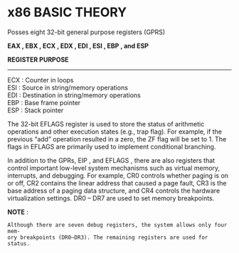 # x86 BASIC THEORY

Posses eight 32-bit general purpose registers (GPRS)

**EAX , EBX , ECX , EDX , EDI , ESI , EBP , and ESP**

**REGISTER PURPOSE**

---

ECX  : Counter in loops\
ESI    : Source in string/memory operations\
EDI   : Destination in string/memory operations\
EBP   : Base frame pointer\
ESP   : Stack pointer

The 32-bit EFLAGS register is used to store the status of arithmetic operations
and other execution states (e.g., trap flag). For example, if the previous “add”
operation resulted in a zero, the ZF flag will be set to 1. The flags in EFLAGS are
primarily used to implement conditional branching.

In addition to the GPRs, EIP , and EFLAGS , there are also registers that control
important low-level system mechanisms such as virtual memory, interrupts, and
debugging. For example, CR0 controls whether paging is on or off, CR2 contains
the linear address that caused a page fault, CR3 is the base address of a paging
data structure, and CR4 controls the hardware virtualization settings. DR0 – DR7
are used to set memory breakpoints.

**NOTE** :

```
Although there are seven debug registers, the system allows only four mem-
ory breakpoints (DR0–DR3). The remaining registers are used for status.
```
